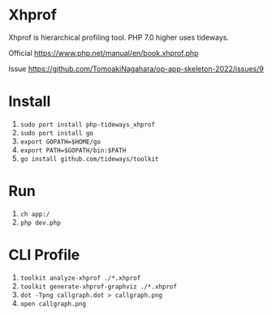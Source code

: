 Xhprof
===

Xhprof is hierarchical profiling tool.
PHP 7.0 higher uses tideways.

Official
https://www.php.net/manual/en/book.xhprof.php

Issue
https://github.com/TomoakiNagahara/op-app-skeleton-2022/issues/9

# Install

 1. `sudo port install php-tideways_xhprof`
 2. `sudo port install go`
 3. `export GOPATH=$HOME/go`
 4. `export PATH=$GOPATH/bin:$PATH`
 5. `go install github.com/tideways/toolkit`

# Run

 1. `ch app:/`
 2. `php dev.php`

# CLI Profile

 1. `toolkit analyze-xhprof ./*.xhprof`
 2. `toolkit generate-xhprof-graphviz ./*.xhprof`
 3. `dot -Tpng callgraph.dot > callgraph.png`
 4. `open callgraph.png`

